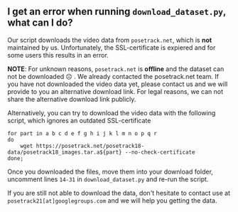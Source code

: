## I get an error when running `download_dataset.py`, what can I do? 

Our script downloads the video data from `posetrack.net`, which is **not** maintained by us. Unfortunately, the SSL-certificate is expiered and for some users this results in an error.

**NOTE**: For unknown reasons, `posetrack.net` is **offline** and the dataset can not be downloaded :frowning_face: . We already contacted the posetrack.net team. If you have not downloaded the video data yet, please contact us and we will provide to you an alternative download link. For legal reasons, we can not share the alternative download link publicly.

Alternatively, you can try to download the video data with the following script, which ignores an outdated SSL-certificate
```
for part in a b c d e f g h i j k l m n o p q r
do
    wget https://posetrack.net/posetrack18-data/posetrack18_images.tar.a${part} --no-check-certificate
done;
```
Once you downloaded the files, move them into your download folder, uncomment lines `14-31` in `download_dataset.py` and re-run the script.

If you are still not able to download the data, don't hesitate to contact use at `posetrack21[at]googlegroups.com` and we will help you getting the data.
